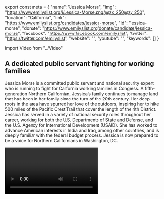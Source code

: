 export const meta = {
  "name": "Jessica Morse",
  "img": "https://www.emilyslist.org/i/Jessica-Morse.png/@zx_250@zy_250",
  "location": "California",
  "link": "https://www.emilyslist.org/candidates/jessica-morse",
  "id": "jessica-morse",
  "donate": "https://www.emilyslist.org/donate/candidate/jessica-morse",
  "facebook": "https://www.facebook.com/emilyslist",
  "twitter": "https://twitter.com/emilyslist",
  "website": "",
  "youtube": "",
  "keywords": []
}

import Video from "../Video"

## A dedicated public servant fighting for working families

Jessica Morse is a committed public servant and national security expert who is running to fight for California working families in Congress. A fifth-generation Northern Californian, Jessica’s family continues to manage land that has been in her family since the turn of the 20th century. Her deep roots in the area have spurred her love of the outdoors, inspiring her to hike 500 miles of the Pacific Crest Trail that cover the length of the 4th District. Jessica has served in a variety of national security roles throughout her career, working for both the U.S. Departments of State and Defense, and the U.S. Agency for International Development (USAID). She has worked to advance American interests in India and Iraq, among other countries, and is deeply familiar with the federal budget process. Jessica is now prepared to be a voice for Northern Californians in Washington, DC.

<Video id="qhTnxnb__ms" />

## A champion for expanding economic opportunity

Jessica is running for Congress to expand economic opportunity for Northern California working families. “I’m running because I want every member of our community to have the tools, resources, and opportunities to succeed on their own,” she has said. She plans to advocate for job training programs, support small businesses, and bring reliable internet access to rural communities in the district. Jessica is committed to protecting and expanding access to affordable, quality health care. “I support the goal of universal coverage and a path to get there, including improvements to the ACA and innovative approaches to bringing down the cost of care for everyone,” she has said. As an avid hiker and backpacker who grew up exploring the district’s natural resources, Jessica also plans to fight for environmental policies that benefit the district, including defending public lands and investing in clean energy.

## An opportunity to flip a seat

Jessica is running against Republican incumbent Tom McClintock, who, over the course of his decade in office, has lost sight of issues that matter to the people of the 4th District. McClintock has put partisan politics ahead of the people he represents and has voted to take away access to affordable health insurance multiple times. “Taking on Tom McClintock and his special-interest backers will not be easy,” Jessica has said. “But as I have learned […] traveling across all ten counties in the 4th District, nothing can erase the enthusiasm and passion awakened by our campaign.” Let’s show this champion for working families our full-fledged support to flip this seat and help Democrats take back the House.
